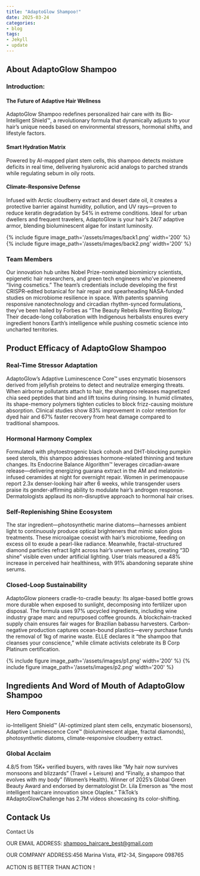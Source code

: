 ```yaml
---
title: "AdaptoGlow Shampoo!"
date: 2025-03-24
categories:
- blog
tags:
- Jekyll
- update
---
```


## About AdaptoGlow Shampoo

### Introduction:

#### The Future of Adaptive Hair Wellness

AdaptoGlow Shampoo redefines personalized hair care with its Bio-Intelligent Shield™, a revolutionary formula that dynamically adjusts to your hair’s unique needs based on environmental stressors, hormonal shifts, and lifestyle factors.

#### Smart Hydration Matrix

Powered by AI-mapped plant stem cells, this shampoo detects moisture deficits in real time, delivering hyaluronic acid analogs to parched strands while regulating sebum in oily roots.

#### Climate-Responsive Defense

Infused with Arctic cloudberry extract and desert date oil, it creates a protective barrier against humidity, pollution, and UV rays—proven to reduce keratin degradation by 54% in extreme conditions. Ideal for urban dwellers and frequent travelers, AdaptoGlow is your hair’s 24/7 adaptive armor, blending bioluminescent algae for instant luminosity.

{% include figure image_path='/assets/images/back1.png' width='200' %}
{% include figure image_path='/assets/images/back2.png' width='200' %}

### Team Members

Our innovation hub unites Nobel Prize-nominated biomimicry scientists, epigenetic hair researchers, and green tech engineers who’ve pioneered “living cosmetics.” The team’s credentials include developing the first CRISPR-edited botanical for hair repair and spearheading NASA-funded studies on microbiome resilience in space. With patents spanning responsive nanotechnology and circadian rhythm-synced formulations, they’ve been hailed by Forbes as “The Beauty Rebels Rewriting Biology.” Their decade-long collaboration with Indigenous herbalists ensures every ingredient honors Earth’s intelligence while pushing cosmetic science into uncharted territories.

## Product Efficacy of AdaptoGlow Shampoo

### Real-Time Stressor Adaptation
AdaptoGlow’s Adaptive Luminescence Core™ uses enzymatic biosensors derived from jellyfish proteins to detect and neutralize emerging threats. When airborne pollutants attach to hair, the shampoo releases magnetized chia seed peptides that bind and lift toxins during rinsing. In humid climates, its shape-memory polymers tighten cuticles to block frizz-causing moisture absorption. Clinical studies show 83% improvement in color retention for dyed hair and 67% faster recovery from heat damage compared to traditional shampoos.

### Hormonal Harmony Complex
Formulated with phytoestrogenic black cohosh and DHT-blocking pumpkin seed sterols, this shampoo addresses hormone-related thinning and texture changes. Its Endocrine Balance Algorithm™ leverages circadian-aware release—delivering energizing guarana extract in the AM and melatonin-infused ceramides at night for overnight repair. Women in perimenopause report 2.3x denser-looking hair after 6 weeks, while transgender users praise its gender-affirming ability to modulate hair’s androgen response. Dermatologists applaud its non-disruptive approach to hormonal hair crises.

### Self-Replenishing Shine Ecosystem
The star ingredient—photosynthetic marine diatoms—harnesses ambient light to continuously produce optical brighteners that mimic salon gloss treatments. These microalgae coexist with hair’s microbiome, feeding on excess oil to exude a pearl-like radiance. Meanwhile, fractal-structured diamond particles refract light across hair’s uneven surfaces, creating “3D shine” visible even under artificial lighting. User trials measured a 48% increase in perceived hair healthiness, with 91% abandoning separate shine serums.

### Closed-Loop Sustainability
AdaptoGlow pioneers cradle-to-cradle beauty: Its algae-based bottle grows more durable when exposed to sunlight, decomposing into fertilizer upon disposal. The formula uses 97% upcycled ingredients, including wine industry grape marc and repurposed coffee grounds. A blockchain-tracked supply chain ensures fair wages for Brazilian babassu harvesters. Carbon-negative production captures ocean-bound plastics—every purchase funds the removal of 1kg of marine waste. ELLE declares it “the shampoo that cleanses your conscience,” while climate activists celebrate its B Corp Platinum certification.

{% include figure image_path='/assets/images/p1.png' width='200' %}
{% include figure image_path='/assets/images/p2.png' width='200' %}

## Ingredients And Word of Mouth of AdaptoGlow Shampoo

### Hero Components
io-Intelligent Shield™ (AI-optimized plant stem cells, enzymatic biosensors), Adaptive Luminescence Core™ (bioluminescent algae, fractal diamonds), photosynthetic diatoms, climate-responsive cloudberry extract.

### Global Acclaim
4.8/5 from 15K+ verified buyers, with raves like “My hair now survives monsoons and blizzards” (Travel + Leisure) and “Finally, a shampoo that evolves with my body” (Women’s Health). Winner of 2025’s Global Green Beauty Award and endorsed by dermatologist Dr. Lila Emerson as “the most intelligent haircare innovation since Olaplex.” TikTok’s #AdaptoGlowChallenge has 2.7M videos showcasing its color-shifting.

## Contack Us

Contact Us

OUR EMAIL ADDRESS: shampoo_haircare_best@gmail.com

OUR COMPANY ADDRESS:456 Marina Vista, #12-34, Singapore 098765

ACTION IS BETTER THAN ACTION！
